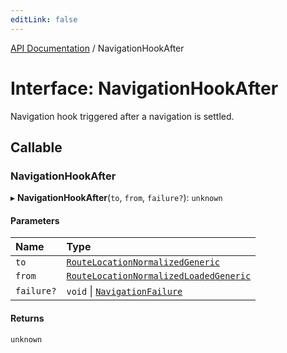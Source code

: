 ```yaml
---
editLink: false
---
```


[API Documentation](../index.md) / NavigationHookAfter

# Interface: NavigationHookAfter

Navigation hook triggered after a navigation is settled.

## Callable

### NavigationHookAfter

▸ **NavigationHookAfter**(`to`, `from`, `failure?`): `unknown`

#### Parameters

| Name | Type |
| :------ | :------ |
| `to` | [`RouteLocationNormalizedGeneric`](RouteLocationNormalizedGeneric.md) |
| `from` | [`RouteLocationNormalizedLoadedGeneric`](RouteLocationNormalizedLoadedGeneric.md) |
| `failure?` | `void` \| [`NavigationFailure`](NavigationFailure.md) |

#### Returns

`unknown`
